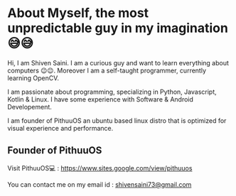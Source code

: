 # About Myself, the most unpredictable guy in my imagination 😅😅

Hi, I am Shiven Saini. I am a curious guy and want to learn everything about computers 😉😉. Moreover I am a self-taught programmer, currently learning OpenCV.

I am passionate about programming, specializing in Python, Javascript, Kotlin & Linux. I have some experience with Software & Android Developement.

I am founder of PithuuOS an ubuntu based linux distro that is optimized for visual experience and performance.

## Founder of PithuuOS 
Visit PithuuOS💻 : https://www.sites.google.com/view/pithuuos

You can contact me on my email id : shivensaini73@gmail.com

